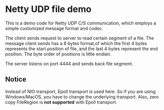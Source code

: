# Netty UDP file demo

This is a demo code for Netty UDP C/S communication, which employs a simple customized message format and codec.

The client sends request to server to read certain segment of a file. The message client sends has a 8 bytes format,of which the first 4 bytes represents the start position of file, and the last 4 bytes represent the end position.
The byte order of positions is little endian.

The server listens on port 4444 and sends back file segment.

## Notice
Instead of NIO transport, Epoll transport is used here. So if you are using Windows/MacOS, you have to change the underlying transport.
Also, zero copy FileRegion is **not supported** with Epoll transport.